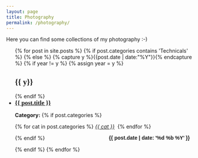 ```yaml
---
layout: page
title: Photography
permalink: /photography/
---
```


Here you can find some collections of my photography :-)

<ul id="archive">
{% for post in site.posts %}
    {% if post.categories contains 'Technicals' %}
    {% else %}
  {% capture y %}{{post.date | date:"%Y"}}{% endcapture %}
  {% if year != y %}
    {% assign year = y %}
    <h2 class="blogyear" style="font-family: EB Garamond; font-weight:600;">{{ y}}</h2>
  {% endif %}
<li class="archiveposturl"><span><a style="font-size: larger; font-family: EB Garamond; font-weight: 600;" href="{{ post.url }}" title="{{ post.title }}">{{ post.title }}</a></span><br/>
<span class = "postlower">

<!--<strong>Author:</strong> {{post.author}} -->
<strong>Category:</strong>  {% if post.categories %}
 
  {% for cat in post.categories %}
  <a href="/categories/#{{ cat }}" style="font-style:italic;" title="{{ cat }}">{{ cat }}</a>&nbsp;
  {% endfor %}

{% endif %} <!-- {{ post.categories | first }} -->
<strong style="font-size:100%; font-family: 'EB Garamond', sans-serif; float:right; padding-right: .5em">{{ post.date | date: '%d %b %Y' }}</strong> 
</span> 

</li>
{% endif %}
{% endfor %}
</ul>